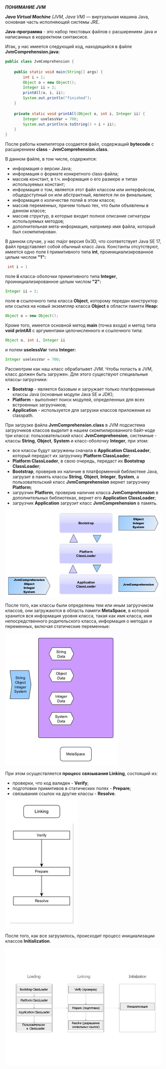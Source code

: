 **_ПОНИМАНИЕ JVM_**

***Java  Virtual Machine*** *(JVM,  Java  VM)*  —  виртуальная
машина Java, основная часть исполняющей системы JRE.

**Java-программа** - это набор текстовых файлов с расширением
.java и написанных в корректном синтаксисе.

Итак, у нас имеется следующий код, находящийся в файле **JvmComprehension.java:**
~~~Java
public class JvmComprehension {

    public static void main(String[] args) {
        int i = 1;                      
        Object o = new Object();        
        Integer ii = 2;                 
        printAll(o, i, ii);             
        System.out.println("finished"); 
    }

    private static void printAll(Object o, int i, Integer ii) {
        Integer uselessVar = 700;                   
        System.out.println(o.toString() + i + ii);  
    }
}
~~~

После работы компилятора создается файл, содержащий **bytecode** с расширением
**class** - **JvmComprehension.class**.

В данном файле, в том числе,
содержится:
* информация о версии Java;
* информация о формате конкретного class-файла;
* массив констант, в т.ч. информация о его размере и типах
используемых констант;
* информация о том, является этот файл классом или интерфейсом,
общедоступный он или абстрактный, является ли он финальным;
* информация о количестве полей в этом классе;
* массив переменных, причем только тех, что были объявлены
в данном классе;
* массив структур, в которые входит полное описание сигнатуры
используемых методов;
* дополнительная мета-информация, например имя файла, который
был скомпилирован.

В данном случае, у нас major версия 0x3D, что соответствует
Java SE 17, файл представляет собой обычный класс Java. 
Константы отсутствуют, имеется одно поле **i** примитивного
типа **int**, проинициализированное целым числом **"1":**
~~~Java
 int i = 1
~~~
поле **ii** класса-оболочки примитивного типа **Integer**, проинициализированное
целым числом **"2":**
~~~Java
Integer ii = 2;
~~~
поле **o** ссылочного типа класса **Object**, которому передан конструктор 
или ссылка на новый экземпляр класса **Object** в области памяти **Heap:**
~~~Java
Object o = new Object();
~~~
Кроме того, имеется основной метод **main** (точка входа) и метод
типа **void** **printAll** c аргументами целочисленного и ссылочного типа:
~~~Java
Object o, int i, Integer ii
~~~
и полем **uselessVar** типа **Integer:**
~~~Java
Integer uselessVar = 700;
~~~

Рассмотрим как наш класс обрабатывет JVM. Чтобы попасть в JVM,
класс должен быть загружен. Для этого существуют специальные
классы-загрузчики:
* **Bootstrap** - является базовым и 
загружает только платформенные классы Java (основные модули 
Java SE и JDK);
* **Platform** -  выполняет поиск модулей, 
определенных для всех встроенных загрузчиков;
* **Application** - используется для загрузки классов приложения
из classpath.

 
При загрузке файла **JvmComprehension.class** в JVM подсистема 
загрузчиков классов выделит в нашем скомпилированного байт-коде
три класса: пользовательский класс **JvmComprehension**, системные - 
классы **String**, **Object**, **System** и класс-оболочку **Integer**, 
при этом:
* все классы будут загружены сначала в **Application ClassLoader**,
который передаст их загрузчику **Platform ClassLoader**;
* **Platform ClassLoader**, в свою очередь, передаст их **Bootstrap ClassLoader**;
* **Bootstrap**, проверив их наличие в платформенной библиотеке
Java, загрузит в память классы **String**, **Object**, **Integer**, **System**,
а пользовательский класс **JvmComprehension** вернет загрузчику **Platform**;
* загрузчик **Platform**, проверив наличие класса **JvmComprehension** 
в дополнительных библиотеках, вернет его **Application ClassLoader**;
* загрузчик **Application** загрузит класс **JvmComprehension** в память.

![](/ClassLoaders.jpg)

После того, как классы были определены тем или иным загрузчиком классов, 
они загружаются в область памяти **MetaSpace**, в которой хранится 
вся информация уровня класса, такая как имя класса, имя непосредственного
родительского класса, информация о методах и переменных, включая 
статические переменные:

![](/MethodArea.jpg)

При этом осуществляется **процесс связывания Linking**, состоящий из:
* проверки, что код валиден - **Verify**;
* подготовки примитивов в статических полях - **Prepare**;
* связывания ссылок на другие классы - **Resolve**.

![](/Linking.jpg)

После того, как все загрузилось, происходит процесс инициализации классов
**Initialization**.

![](/Initialization.jpg)












